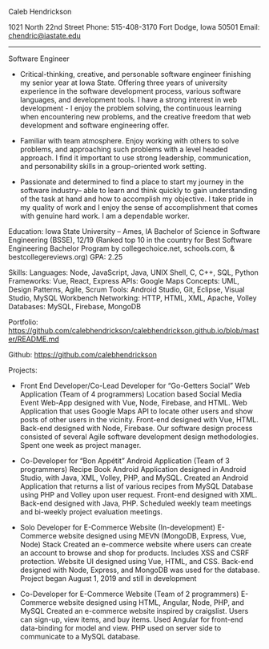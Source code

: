 Caleb Hendrickson

1021 North 22nd Street								                                     Phone: 515-408-3170
Fort Dodge, Iowa 50501 					                                           Email: chendric@iastate.edu
______________________________________________________________________________

Software Engineer

- Critical-thinking, creative, and personable software engineer finishing my senior year at Iowa State. Offering three years of university experience in the software development process, various software languages, and development tools. I have a strong interest in web development - I enjoy the problem solving, the continuous learning when encountering new problems, and the creative freedom that web development and software engineering offer.

- Familiar with team atmosphere. Enjoy working with others to solve problems, and approaching such problems with a level headed approach. I find it important to use strong leadership, communication, and personability skills in a group-oriented work setting. 

- Passionate and determined to find a place to start my journey in the software industry– able to learn and think quickly to gain understanding of the task at hand and how to accomplish my objective. I take pride in my quality of work and I enjoy the sense of accomplishment that comes with genuine hard work. I am a dependable worker.

Education:
Iowa State University – Ames, IA
Bachelor of Science in Software Engineering (BSSE), 12/19
(Ranked top 10 in the country for Best Software Engineering Bachelor Program by collegechoice.net, schools.com, & bestcollegereviews.org)
GPA: 2.25

Skills:
Languages: Node, JavaScript, Java, UNIX Shell, C, C++, SQL, Python
Frameworks: Vue, React, Express
APIs: Google Maps
Concepts: UML, Design Patterns, Agile, Scrum
Tools: Android Studio, Git, Eclipse, Visual Studio, MySQL Workbench
Networking: HTTP, HTML, XML, Apache, Volley
Databases: MySQL, Firebase, MongoDB

Portfolio:
https://github.com/calebhendrickson/calebhendrickson.github.io/blob/master/README.md

Github: 
https://github.com/calebhendrickson 

Projects:

- Front End Developer/Co-Lead Developer for “Go-Getters Social” Web Application (Team of 4 programmers)
Location based Social Media Event Web-App designed with Vue, Node, Firebase, and HTML. Web Application that uses Google Maps API to locate other users and show posts of other users in the vicinity. Front-end designed with Vue, HTML. Back-end designed with Node, Firebase. Our software design process consisted of several Agile software development design methodologies. Spent one week as project manager.

- Co-Developer for “Bon Appétit” Android Application (Team of 3 programmers)
Recipe Book Android Application designed in Android Studio, with Java, XML, Volley, PHP, and MySQL.
Created an Android Application that returns a list of various recipes from MySQL Database using PHP and Volley upon user request. Front-end designed with XML. Back-end designed with Java, PHP. Scheduled weekly team meetings and bi-weekly project evaluation meetings.

- Solo Developer for E-Commerce Website (In-development)
E-Commerce website designed using MEVN (MongoDB, Express, Vue, Node) Stack
Created an e-commerce website where users can create an account to browse and shop for products. Includes XSS and CSRF protection. Website UI designed using Vue, HTML, and CSS. Back-end designed with Node, Express, and MongoDB was used for the database. Project began August 1, 2019 and still in development

- Co-Developer for E-Commerce Website (Team of 2 programmers)
E-Commerce website designed using HTML, Angular, Node, PHP, and MySQL
Created an e-commerce website inspired by craigslist. Users can sign-up, view items, and buy items. Used Angular for front-end data-binding for model and view. PHP used on server side to communicate to a MySQL database.  
